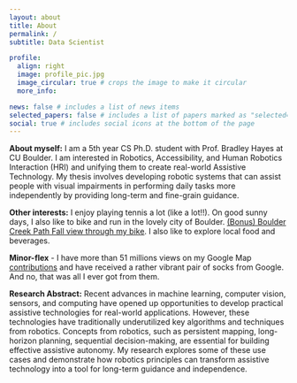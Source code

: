 ```yaml
---
layout: about
title: About
permalink: /
subtitle: Data Scientist

profile:
  align: right
  image: profile_pic.jpg
  image_circular: true # crops the image to make it circular
  more_info: 

news: false # includes a list of news items
selected_papers: false # includes a list of papers marked as "selected={true}"
social: true # includes social icons at the bottom of the page
---
```


**About myself:** I am a 5th year CS Ph.D. student with Prof. Bradley Hayes at CU Boulder. I am interested in Robotics, Accessibility, and Human Robotics Interaction (HRI) and unifying them to create real-world Assistive Technology. My thesis involves developing robotic systems that can assist people with visual impairments in performing daily tasks more independently by providing long-term and fine-grain guidance.

**Other interests:** I enjoy playing tennis a lot (like a lot!!). On good sunny days, I also like to bike and run in the lovely city of Boulder. [(Bonus) Boulder Creek Path Fall view through my bike](https://youtube.com/playlist?list=PLEcdUQuIeys3P7XsRJMF3zriFkCa77X0j). I also like to explore local food and beverages.


**Minor-flex** - I have more than 51 millions views on my Google Map [contributions](https://www.google.com/maps/contrib/118433183916755884441/photos/) and have received a rather vibrant pair of socks from Google. And no, that was all I ever got from them.

**Research Abstract:** Recent advances in machine learning, computer vision, sensors, and computing have opened up opportunities to develop practical assistive technologies for real-world applications. However, these technologies have traditionally underutilized key algorithms and techniques from robotics. Concepts from robotics, such as persistent mapping, long-horizon planning, sequential decision-making, are essential for building effective assistive autonomy. My research explores some of these use cases and demonstrate how robotics principles can transform assistive technology into a tool for long-term guidance and independence.
